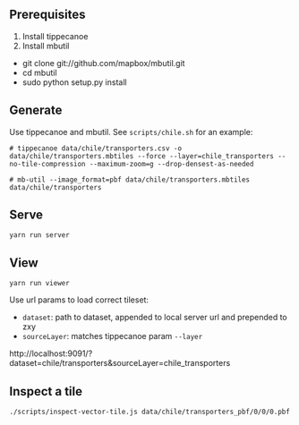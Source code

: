 ## Prerequisites

1. Install tippecanoe
2. Install mbutil
  - git clone git://github.com/mapbox/mbutil.git
  - cd mbutil
  - sudo python setup.py install


## Generate

Use tippecanoe and mbutil. See `scripts/chile.sh` for an example:

```
# tippecanoe data/chile/transporters.csv -o data/chile/transporters.mbtiles --force --layer=chile_transporters --no-tile-compression --maximum-zoom=g --drop-densest-as-needed

# mb-util --image_format=pbf data/chile/transporters.mbtiles data/chile/transporters
```

## Serve 

```
yarn run server
```

## View
```
yarn run viewer
```

Use url params to load correct tileset:
- `dataset`: path to dataset, appended to local server url and prepended to zxy
- `sourceLayer`: matches tippecanoe param `--layer` 

http://localhost:9091/?dataset=chile/transporters&sourceLayer=chile_transporters

## Inspect a tile

```
./scripts/inspect-vector-tile.js data/chile/transporters_pbf/0/0/0.pbf
```